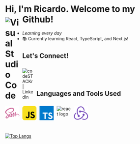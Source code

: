 # __Hi, I'm Ricardo. Welcome to my Github!__ <img align="left" alt="Visual Studio Code" width="46px" style='padding: 10px 10px 0 0; display: inline;' src="https://camo.githubusercontent.com/9ed64b042a76b8a97016e877cbaee0d6df224a148034afef658d841cf0cd1791/68747470733a2f2f63756c746f667468657061727479706172726f742e636f6d2f706172726f74732f68642f6c6170746f705f706172726f742e676966" />
- *Learning every day*
- 📚 Currently learning React, TypeScript, and Next.js!

<!-- ![Ricardo's GitHub stats](https://github-readme-stats.vercel.app/api?username=ricardonyc&hide=prs&theme=radical&show_icons=true) -->
<!-- ![Ricardo's GitHub stats](https://github-readme-stats.vercel.app/api?username=ricardonyc&hide=prs&show_icons=true) -->

 
## Let's Connect!

[<img align="left" alt="codeSTACKr | LinkedIn" width="36px" style='padding: 10px 10px 0 0' src="https://cdn2.iconfinder.com/data/icons/social-media-2285/512/1_Linkedin_unofficial_colored_svg-1024.png"/>](https://www.linkedin.com/in/ricardo67/)


<br>
<br>
<br>

## Languages and Tools Used
<!-- <img align="left" alt="HTML5 logo" width="46px" style='padding: 10px 10px 0 0' src="./assets/html5.png" /> -->
<!-- <img align="left" alt="CSS3 logo" width="46px" style='padding: 10px 10px 0 0' src="https://raw.githubusercontent.com/github/explore/80688e429a7d4ef2fca1e82350fe8e3517d3494d/topics/css/css.png" /> -->
<img align="left" alt="Sass logo" width="46px" style='padding: 10px 10px 0 0' src="https://raw.githubusercontent.com/github/explore/80688e429a7d4ef2fca1e82350fe8e3517d3494d/topics/sass/sass.png" />
<img align="left" alt="javascript logo" width="46px" style='padding: 10px 10px 0 0' src="./assets/javascript.png" />
<img align="left" alt="typescript logo" width="46px" style='padding: 10px 10px 0 0' src="https://raw.githubusercontent.com/github/explore/80688e429a7d4ef2fca1e82350fe8e3517d3494d/topics/typescript/typescript.png" />
<img align="left" alt="react logo" width="46px" style='padding: 10px 10px 0 0' src="https://www.vectorlogo.zone/logos/reactjs/reactjs-icon.svg" />
<img align="left" alt="redux logo" width="46px" style='padding: 10px 10px 0 0' src="./assets/redux.png" />
<!-- <img align="left" alt="node js logo" width="46px"  style='padding: 10px 10px 0 0' src="./assets/node-js.png" /> -->
<!-- <img align="left" alt="java logo" width="46px" style='padding: 10px 10px 0 0' src="./assets/java.png" /> -->



 
<br>
<br>
<br>
<br>
<br>

<!-- [![Top Langs](https://github-readme-stats.vercel.app/api/top-langs/?username=ricardonyc&layout=compact&theme=radical&hide=html,css)](https://github.com/ricardonyc/github-readme-stats) -->

[![Top Langs](https://github-readme-stats.vercel.app/api/top-langs/?username=ricardonyc&layout=compact&hide=html,css)](https://github.com/ricardonyc/github-readme-stats)
